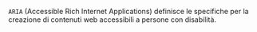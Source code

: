 `ARIA` (Accessible Rich Internet Applications) definisce le specifiche per la creazione di contenuti web accessibili a persone con disabilità.


